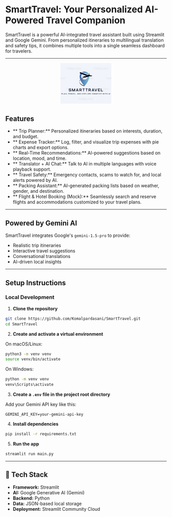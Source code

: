 
#  SmartTravel: Your Personalized AI-Powered Travel Companion

SmartTravel is a powerful AI-integrated travel assistant built using Streamlit and Google Gemini. From personalized itineraries to multilingual translation and safety tips, it combines multiple tools into a single seamless dashboard for travelers.

---

<p align="center">
  <img src="logo.png" alt="SmartTravel Logo" width="160"/>
</p>

##  Features

- ** Trip Planner:** Personalized itineraries based on interests, duration, and budget.
- ** Expense Tracker:** Log, filter, and visualize trip expenses with pie charts and export options.
- ** Real-Time Recommendations:** AI-powered suggestions based on location, mood, and time.
- ** Translator + AI Chat:** Talk to AI in multiple languages with voice playback support.
- ** Travel Safety:** Emergency contacts, scams to watch for, and local alerts powered by AI.
- ** Packing Assistant:** AI-generated packing lists based on weather, gender, and destination.
- ** Flight & Hotel Booking (Mock):** Seamlessly search and reserve flights and accommodations customized to your travel plans.

---

##  Powered by Gemini AI

SmartTravel integrates Google's `gemini-1.5-pro` to provide:
- Realistic trip itineraries
- Interactive travel suggestions
- Conversational translations
- AI-driven local insights

---


##  Setup Instructions

###  Local Development

1. **Clone the repository**
```bash
git clone https://github.com/Komalpardasani/SmartTravel.git
cd SmartTravel
```

2. **Create and activate a virtual environment**

On macOS/Linux:
```bash
python3 -m venv venv
source venv/bin/activate
```

On Windows:
```bash
python -m venv venv
venv\Scripts\activate
```

3. **Create a `.env` file in the project root directory**

Add your Gemini API key like this:
```env
GEMINI_API_KEY=your-gemini-api-key
```

4. **Install dependencies**
```bash
pip install -r requirements.txt
```

5. **Run the app**
```bash
streamlit run main.py
```


---

## 🧪 Tech Stack

- **Framework:** Streamlit
- **AI:** Google Generative AI (Gemini)
- **Backend:** Python
- **Data:** JSON-based local storage
- **Deployment:** Streamlit Community Cloud



